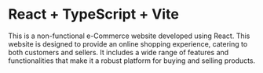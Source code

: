 # React + TypeScript + Vite

This is a non-functional e-Commerce website developed using React. This website is designed to provide an online shopping experience, catering to both customers and sellers. It includes a wide range of features and functionalities that make it a robust platform for buying and selling products.
